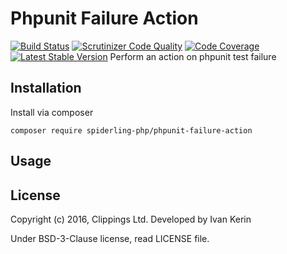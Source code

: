 Phpunit Failure Action
======================

[![Build Status](https://travis-ci.org/spiderling-php/phpunit-failure-action.svg?branch=master)](https://travis-ci.org/spiderling-php/phpunit-failure-action)
[![Scrutinizer Code Quality](https://scrutinizer-ci.com/g/spiderling-php/phpunit-failure-action/badges/quality-score.png?b=master)](https://scrutinizer-ci.com/g/spiderling-php/phpunit-failure-action/?branch=master)
[![Code Coverage](https://scrutinizer-ci.com/g/spiderling-php/phpunit-failure-action/badges/coverage.png?b=master)](https://scrutinizer-ci.com/g/spiderling-php/phpunit-failure-action/?branch=master)
[![Latest Stable Version](https://poser.pugx.org/spiderling-php/phpunit-failure-action/v/stable)](https://packagist.org/packages/spiderling-php/phpunit-failure-action)
Perform an action on phpunit test failure

Installation
------------

Install via composer

```
composer require spiderling-php/phpunit-failure-action
```

Usage
-----

License
-------

Copyright (c) 2016, Clippings Ltd. Developed by Ivan Kerin

Under BSD-3-Clause license, read LICENSE file.
